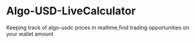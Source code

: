 # Algo-USD-LiveCalculator

Keeping track of algo-usdc prices in realtime,find trading opportunities on your wallet amount
